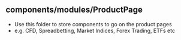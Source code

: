 ## components/modules/ProductPage

- Use this folder to store components to go on the product pages
- e.g. CFD, Spreadbetting, Market Indices, Forex Trading, ETFs etc
